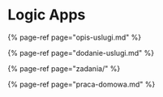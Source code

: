 # Logic Apps

{% page-ref page="opis-uslugi.md" %}

{% page-ref page="dodanie-uslugi.md" %}

{% page-ref page="zadania/" %}

{% page-ref page="praca-domowa.md" %}

